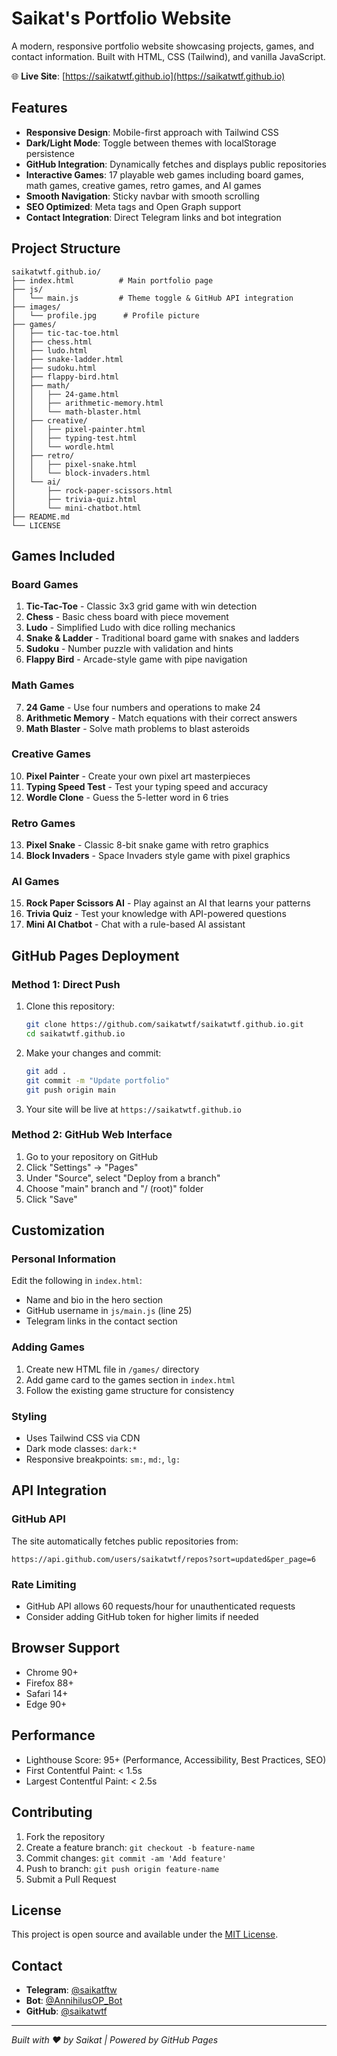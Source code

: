 # Saikat's Portfolio Website

A modern, responsive portfolio website showcasing projects, games, and contact information. Built with HTML, CSS (Tailwind), and vanilla JavaScript.

🌐 **Live Site**: [https://saikatwtf.github.io](https://saikatwtf.github.io)

## Features

- **Responsive Design**: Mobile-first approach with Tailwind CSS
- **Dark/Light Mode**: Toggle between themes with localStorage persistence
- **GitHub Integration**: Dynamically fetches and displays public repositories
- **Interactive Games**: 17 playable web games including board games, math games, creative games, retro games, and AI games
- **Smooth Navigation**: Sticky navbar with smooth scrolling
- **SEO Optimized**: Meta tags and Open Graph support
- **Contact Integration**: Direct Telegram links and bot integration

## Project Structure

```
saikatwtf.github.io/
├── index.html          # Main portfolio page
├── js/
│   └── main.js         # Theme toggle & GitHub API integration
├── images/
│   └── profile.jpg      # Profile picture
├── games/
│   ├── tic-tac-toe.html
│   ├── chess.html
│   ├── ludo.html
│   ├── snake-ladder.html
│   ├── sudoku.html
│   ├── flappy-bird.html
│   ├── math/
│   │   ├── 24-game.html
│   │   ├── arithmetic-memory.html
│   │   └── math-blaster.html
│   ├── creative/
│   │   ├── pixel-painter.html
│   │   ├── typing-test.html
│   │   └── wordle.html
│   ├── retro/
│   │   ├── pixel-snake.html
│   │   └── block-invaders.html
│   └── ai/
│       ├── rock-paper-scissors.html
│       ├── trivia-quiz.html
│       └── mini-chatbot.html
├── README.md
└── LICENSE
```

## Games Included

### Board Games
1. **Tic-Tac-Toe** - Classic 3x3 grid game with win detection
2. **Chess** - Basic chess board with piece movement
3. **Ludo** - Simplified Ludo with dice rolling mechanics
4. **Snake & Ladder** - Traditional board game with snakes and ladders
5. **Sudoku** - Number puzzle with validation and hints
6. **Flappy Bird** - Arcade-style game with pipe navigation

### Math Games
7. **24 Game** - Use four numbers and operations to make 24
8. **Arithmetic Memory** - Match equations with their correct answers
9. **Math Blaster** - Solve math problems to blast asteroids

### Creative Games
10. **Pixel Painter** - Create your own pixel art masterpieces
11. **Typing Speed Test** - Test your typing speed and accuracy
12. **Wordle Clone** - Guess the 5-letter word in 6 tries

### Retro Games
13. **Pixel Snake** - Classic 8-bit snake game with retro graphics
14. **Block Invaders** - Space Invaders style game with pixel graphics

### AI Games
15. **Rock Paper Scissors AI** - Play against an AI that learns your patterns
16. **Trivia Quiz** - Test your knowledge with API-powered questions
17. **Mini AI Chatbot** - Chat with a rule-based AI assistant

## GitHub Pages Deployment

### Method 1: Direct Push
1. Clone this repository:
   ```bash
   git clone https://github.com/saikatwtf/saikatwtf.github.io.git
   cd saikatwtf.github.io
   ```

2. Make your changes and commit:
   ```bash
   git add .
   git commit -m "Update portfolio"
   git push origin main
   ```

3. Your site will be live at `https://saikatwtf.github.io`

### Method 2: GitHub Web Interface
1. Go to your repository on GitHub
2. Click "Settings" → "Pages"
3. Under "Source", select "Deploy from a branch"
4. Choose "main" branch and "/ (root)" folder
5. Click "Save"

## Customization

### Personal Information
Edit the following in `index.html`:
- Name and bio in the hero section
- GitHub username in `js/main.js` (line 25)
- Telegram links in the contact section

### Adding Games
1. Create new HTML file in `/games/` directory
2. Add game card to the games section in `index.html`
3. Follow the existing game structure for consistency

### Styling
- Uses Tailwind CSS via CDN
- Dark mode classes: `dark:*`
- Responsive breakpoints: `sm:`, `md:`, `lg:`

## API Integration

### GitHub API
The site automatically fetches public repositories from:
```
https://api.github.com/users/saikatwtf/repos?sort=updated&per_page=6
```

### Rate Limiting
- GitHub API allows 60 requests/hour for unauthenticated requests
- Consider adding GitHub token for higher limits if needed

## Browser Support

- Chrome 90+
- Firefox 88+
- Safari 14+
- Edge 90+

## Performance

- Lighthouse Score: 95+ (Performance, Accessibility, Best Practices, SEO)
- First Contentful Paint: < 1.5s
- Largest Contentful Paint: < 2.5s

## Contributing

1. Fork the repository
2. Create a feature branch: `git checkout -b feature-name`
3. Commit changes: `git commit -am 'Add feature'`
4. Push to branch: `git push origin feature-name`
5. Submit a Pull Request

## License

This project is open source and available under the [MIT License](LICENSE).

## Contact

- **Telegram**: [@saikatftw](https://t.me/saikatftw)
- **Bot**: [@AnnihilusOP_Bot](https://t.me/AnnihilusOP_Bot)
- **GitHub**: [@saikatwtf](https://github.com/saikatwtf)

---

*Built with ❤️ by Saikat | Powered by GitHub Pages*